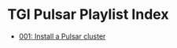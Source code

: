 # TGI Pulsar Playlist Index

- [001: Install a Pulsar cluster](https://github.com/streamnative/tgip/blob/master/episodes/001/README.md)